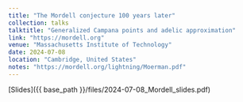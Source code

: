 ```yaml
---
title: "The Mordell conjecture 100 years later"
collection: talks
talktitle: "Generalized Campana points and adelic approximation"
link: "https://mordell.org"
venue: "Massachusetts Institute of Technology"
date: 2024-07-08
location: "Cambridge, United States"
notes: "https://mordell.org/lightning/Moerman.pdf"
---
```


[Slides]({{ base_path }}/files/2024-07-08_Mordell_slides.pdf)
